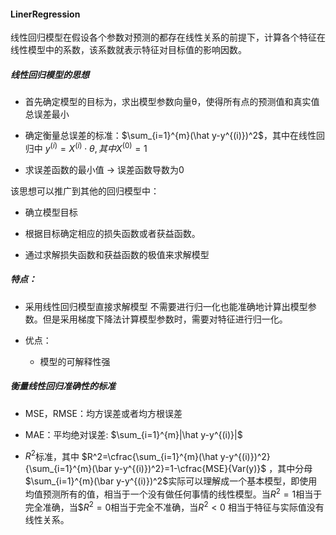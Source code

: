 #### LinerRegression

线性回归模型在假设各个参数对预测的都存在线性关系的前提下，计算各个特征在线性模型中的系数，该系数就表示特征对目标值的影响因数。

##### 线性回归模型的思想

- 首先确定模型的目标为，求出模型参数向量θ，使得所有点的预测值和真实值总误差最小

- 确定衡量总误差的标准：$\sum_{i=1}^{m}(\hat y-y^{(i)})^2$，其中在线性回归中 $y^{(i)}=X^{(i)} \cdot θ, 其中 X^{(0)}=1$

- 求误差函数的最小值 → 误差函数导数为0

该思想可以推广到其他的回归模型中：

- 确立模型目标

- 根据目标确定相应的损失函数或者获益函数。

- 通过求解损失函数和获益函数的极值来求解模型

##### 特点：

- 采用线性回归模型直接求解模型 不需要进行归一化也能准确地计算出模型参数。但是采用梯度下降法计算模型参数时，需要对特征进行归一化。

- 优点：
  
  - 模型的可解释性强

##### 衡量线性回归准确性的标准

- MSE，RMSE：均方误差或者均方根误差

- MAE：平均绝对误差: $\sum_{i=1}^{m}|\hat y-y^{(i)}|$

- $R^2$标准，其中 $R^2=\cfrac{\sum_{i=1}^{m}(\hat y-y^{(i)})^2}{\sum_{i=1}^{m}(\bar y-y^{(i)})^2}=1-\cfrac{MSE}{Var(y)}$ ，其中分母$\sum_{i=1}^{m}(\bar y-y^{(i)})^2$实际可以理解成一个基本模型，即使用均值预测所有的值，相当于一个没有做任何事情的线性模型。当$R^2=1$相当于完全准确，当$$R^2=0$相当于完全不准确，当$R^2 \lt 0$ 相当于特征与实际值没有线性关系。
